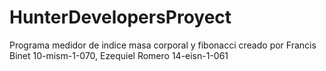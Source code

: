 # HunterDevelopersProyect
Programa medidor de indice masa corporal y fibonacci   creado por Francis Binet 10-mism-1-070, Ezequiel Romero 14-eisn-1-061
